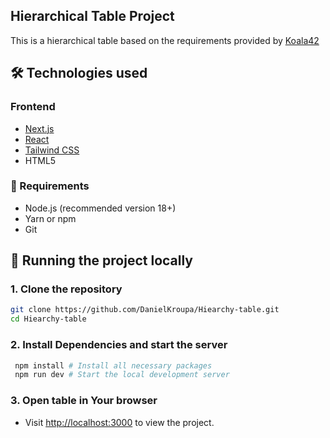## Hierarchical Table Project

This is a hierarchical table based on the requirements provided by [Koala42](https://koala42.com/)

## 🛠 Technologies used

### Frontend

- [Next.js](https://nextjs.org/)
- [React](https://react.dev/)
- [Tailwind CSS](https://tailwindcss.com/)
- HTML5

### 🔧 Requirements

- Node.js (recommended version 18+)
- Yarn or npm
- Git

## 🚀 Running the project locally

### 1. Clone the repository

```bash
git clone https://github.com/DanielKroupa/Hiearchy-table.git
cd Hiearchy-table
```

### 2. Install Dependencies and start the server

```bash
 npm install # Install all necessary packages
 npm run dev # Start the local development server
```

### 3. Open table in Your browser

- Visit [http://localhost:3000](http://localhost:3000) to view the project.
